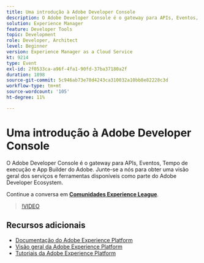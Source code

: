 ```yaml
---
title: Uma introdução à Adobe Developer Console
description: O Adobe Developer Console é o gateway para APIs, Eventos, Tempo de execução e App Builder do Adobe. Junte-se a nós para obter uma visão geral dos serviços e ferramentas disponíveis como parte do Adobe Developer Ecosystem.
solution: Experience Manager
feature: Developer Tools
topic: Development
role: Developer, Architect
level: Beginner
version: Experience Manager as a Cloud Service
kt: 9214
type: Event
exl-id: 2f0533ca-a96f-4fa1-90fd-37ba37180a2f
duration: 1898
source-git-commit: 5c946ab73e78d4243ca310032a10bb8e82228c3d
workflow-type: tm+mt
source-wordcount: '105'
ht-degree: 11%

---
```


# Uma introdução à Adobe Developer Console

O Adobe Developer Console é o gateway para APIs, Eventos, Tempo de execução e App Builder do Adobe. Junte-se a nós para obter uma visão geral dos serviços e ferramentas disponíveis como parte do Adobe Developer Ecosystem.

Continue a conversa em **[Comunidades Experience League](https://adobe.ly/2Y2DDld)**.

>[!VIDEO](https://video.tv.adobe.com/v/337771/?quality=12&learn=on&hidetitle=true)

## Recursos adicionais

- [Documentação do Adobe Experience Platform](https://experienceleague.adobe.com/docs/experience-platform.html?lang=pt-BR)
- [Visão geral da Adobe Experience Platform](https://experienceleague.adobe.com/docs/experience-platform/landing/home.html?lang=pt-BR)
- [Tutoriais da Adobe Experience Platform](https://experienceleague.adobe.com/docs/platform-learn/tutorials/overview.html?lang=pt-BR)
